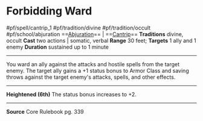 # Forbidding Ward
#pf/spell/cantrip_1 #pf/tradition/divine #pf/tradition/occult #pf/school/abjuration
==[Abjuration](../../../Traits/Abjuration.md)== | ==[Cantrip](../../../Traits/Cantrip.md)==
**Traditions** divine, occult
**Cast** two actions | somatic, verbal
**Range** 30 feet; **Targets** 1 ally and 1 enemy
**Duration** sustained up to 1 minute

---
You ward an ally against the attacks and hostile spells from the target enemy. The target ally gains a +1 status bonus to Armor Class and saving throws against the target enemy's attacks, spells, and other effects.

---
**Heightened (6th)** The status bonus increases to +2.

---
**Source** Core Rulebook pg. 339
